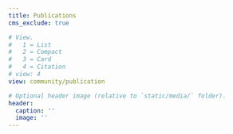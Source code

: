 ```yaml
---
title: Publications
cms_exclude: true

# View.
#   1 = List
#   2 = Compact
#   3 = Card
#   4 = Citation
# view: 4
view: community/publication

# Optional header image (relative to `static/media/` folder).
header:
  caption: ''
  image: ''
---
```

